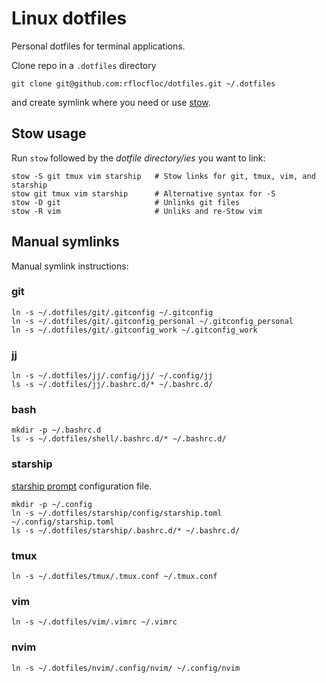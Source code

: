 # Linux dotfiles

Personal dotfiles for terminal applications.

Clone repo in a `.dotfiles` directory

```shell
git clone git@github.com:rflocfloc/dotfiles.git ~/.dotfiles
```

and create symlink where you need or use [stow](https://www.gnu.org/software/stow/).

## Stow usage

Run `stow` followed by the *dotfile directory/ies* you want to link:

```shell
stow -S git tmux vim starship   # Stow links for git, tmux, vim, and starship
stow git tmux vim starship      # Alternative syntax for -S
stow -D git                     # Unlinks git files
stow -R vim                     # Unliks and re-Stow vim
```

## Manual symlinks

Manual symlink instructions:

### git
```shell
ln -s ~/.dotfiles/git/.gitconfig ~/.gitconfig
ln -s ~/.dotfiles/git/.gitconfig_personal ~/.gitconfig_personal
ln -s ~/.dotfiles/git/.gitconfig_work ~/.gitconfig_work
```

### jj
```shell
ln -s ~/.dotfiles/jj/.config/jj/ ~/.config/jj
ls -s ~/.dotfiles/jj/.bashrc.d/* ~/.bashrc.d/
```

### bash
```shell
mkdir -p ~/.bashrc.d
ls -s ~/.dotfiles/shell/.bashrc.d/* ~/.bashrc.d/
```

### starship
[starship prompt](https://starship.rs/) configuration file.

```shell
mkdir -p ~/.config
ln -s ~/.dotfiles/starship/config/starship.toml ~/.config/starship.toml
ls -s ~/.dotfiles/starship/.bashrc.d/* ~/.bashrc.d/
```
### tmux

```shell
ln -s ~/.dotfiles/tmux/.tmux.conf ~/.tmux.conf
```

### vim

```shell
ln -s ~/.dotfiles/vim/.vimrc ~/.vimrc
```

### nvim

```shell
ln -s ~/.dotfiles/nvim/.config/nvim/ ~/.config/nvim
```
